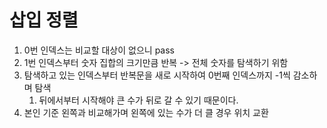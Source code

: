 # 삽입 정렬

1. 0번 인덱스는 비교할 대상이 없으니 pass
2. 1번 인덱스부터 숫자 집합의 크기만큼 반복 -> 전체 숫자를 탐색하기 위함 
3. 탐색하고 있는 인덱스부터 반복문을 새로 시작하여 0번째 인덱스까지 -1씩 감소하며 탐색 
   1. 뒤에서부터 시작해야 큰 수가 뒤로 갈 수 있기 때문이다.
4. 본인 기준 왼쪽과 비교해가며 왼쪽에 있는 수가 더 클 경우 위치 교환
